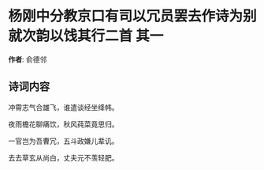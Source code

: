 # 杨刚中分教京口有司以冗员罢去作诗为别就次韵以饯其行二首  其一

**作者**: 俞德邻

## 诗词内容

冲霄志气合雄飞，谁遣谈经坐绛帏。

夜雨檐花聊痛饮，秋风莼菜竟思归。

一官岂为吾曹冗，五斗政嫌儿辈讥。

去去草玄从尚白，丈夫元不羡轻肥。

